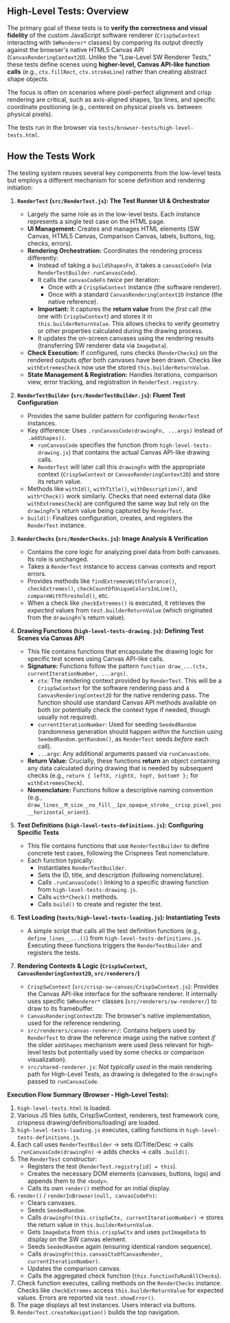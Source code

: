 ## High-Level Tests: Overview

The primary goal of these tests is to **verify the correctness and visual fidelity** of the custom JavaScript software renderer (`CrispSwContext` interacting with `SWRenderer*` classes) by comparing its output directly against the browser's native HTML5 Canvas API (`CanvasRenderingContext2D`). Unlike the "Low-Level SW Renderer Tests," these tests define scenes using **higher-level, Canvas API-like function calls** (e.g., `ctx.fillRect`, `ctx.strokeLine`) rather than creating abstract shape objects.

The focus is often on scenarios where pixel-perfect alignment and crisp rendering are critical, such as axis-aligned shapes, 1px lines, and specific coordinate positioning (e.g., centered on physical pixels vs. between physical pixels).

The tests run in the browser via `tests/browser-tests/high-level-tests.html`.

## How the Tests Work

The testing system reuses several key components from the low-level tests but employs a different mechanism for scene definition and rendering initiation:

1.  **`RenderTest` (`src/RenderTest.js`): The Test Runner UI & Orchestrator**
    *   Largely the same role as in the low-level tests. Each instance represents a single test case on the HTML page.
    *   **UI Management:** Creates and manages HTML elements (SW Canvas, HTML5 Canvas, Comparison Canvas, labels, buttons, log, checks, errors).
    *   **Rendering Orchestration:** Coordinates the rendering process differently:
        *   Instead of taking a `buildShapesFn`, it takes a `canvasCodeFn` (via `RenderTestBuilder.runCanvasCode`).
        *   It calls the `canvasCodeFn` *twice* per iteration:
            *   Once with a `CrispSwContext` instance (the software renderer).
            *   Once with a standard `CanvasRenderingContext2D` instance (the native reference).
        *   **Important:** It captures the **return value** from the *first* call (the one with `CrispSwContext`) and stores it in `this.builderReturnValue`. This allows checks to verify geometry or other properties calculated during the drawing process.
        *   It updates the on-screen canvases using the rendering results (transferring SW renderer data via `ImageData`).
    *   **Check Execution:** If configured, runs checks (`RenderChecks`) on the rendered outputs *after* both canvases have been drawn. Checks like `withExtremesCheck` now use the stored `this.builderReturnValue`.
    *   **State Management & Registration:** Handles iterations, comparison view, error tracking, and registration in `RenderTest.registry`.

2.  **`RenderTestBuilder` (`src/RenderTestBuilder.js`): Fluent Test Configuration**
    *   Provides the same builder pattern for configuring `RenderTest` instances.
    *   Key difference: Uses `.runCanvasCode(drawingFn, ...args)` instead of `.addShapes()`.
        *   `runCanvasCode` specifies the function (from `high-level-tests-drawing.js`) that contains the actual Canvas API-like drawing calls.
        *   `RenderTest` will later call this `drawingFn` with the appropriate context (`CrispSwContext` or `CanvasRenderingContext2D`) and store its return value.
    *   Methods like `withId()`, `withTitle()`, `withDescription()`, and `with*Check()` work similarly. Checks that need external data (like `withExtremesCheck`) are configured the same way but rely on the `drawingFn`'s return value being captured by `RenderTest`.
    *   `build()`: Finalizes configuration, creates, and registers the `RenderTest` instance.

3.  **`RenderChecks` (`src/RenderChecks.js`): Image Analysis & Verification**
    *   Contains the core logic for analyzing pixel data from both canvases. Its role is unchanged.
    *   Takes a `RenderTest` instance to access canvas contexts and report errors.
    *   Provides methods like `findExtremesWithTolerance()`, `checkExtremes()`, `checkCountOfUniqueColorsInLine()`, `compareWithThreshold()`, etc.
    *   When a check like `checkExtremes()` is executed, it retrieves the *expected* values from `test.builderReturnValue` (which originated from the `drawingFn`'s return value).

4.  **Drawing Functions (`high-level-tests-drawing.js`): Defining Test Scenes via Canvas API**
    *   This file contains functions that encapsulate the drawing logic for specific test scenes using Canvas API-like calls.
    *   **Signature:** Functions follow the pattern `function draw_...(ctx, currentIterationNumber, ...args)`.
        *   `ctx`: The rendering context provided by `RenderTest`. This will be a `CrispSwContext` for the software rendering pass and a `CanvasRenderingContext2D` for the native rendering pass. The function should use standard Canvas API methods available on both (or potentially check the context type if needed, though usually not required).
        *   `currentIterationNumber`: Used for seeding `SeededRandom` (randomness generation should happen *within* the function using `SeededRandom.getRandom()`, as `RenderTest` seeds *before* each call).
        *   `...args`: Any additional arguments passed via `runCanvasCode`.
    *   **Return Value:** Crucially, these functions **return** an object containing any data calculated during drawing that is needed by subsequent checks (e.g., `return { leftX, rightX, topY, bottomY };` for `withExtremesCheck`).
    *   **Nomenclature:** Functions follow a descriptive naming convention (e.g., `draw_lines__M_size__no_fill__1px_opaque_stroke__crisp_pixel_pos__horizontal_orient`).

5.  **Test Definitions (`high-level-tests-definitions.js`): Configuring Specific Tests**
    *   This file contains functions that use `RenderTestBuilder` to define concrete test cases, following the Crispness Test nomenclature.
    *   Each function typically:
        *   Instantiates `RenderTestBuilder`.
        *   Sets the ID, title, and description (following nomenclature).
        *   Calls `.runCanvasCode()` linking to a specific drawing function from `high-level-tests-drawing.js`.
        *   Calls `with*Check()` methods.
        *   Calls `build()` to create and register the test.

6.  **Test Loading (`tests/high-level-tests-loading.js`): Instantiating Tests**
    *   A simple script that calls all the test definition functions (e.g., `define_lines__...()`) from `high-level-tests-definitions.js`. Executing these functions triggers the `RenderTestBuilder` and registers the tests.

7.  **Rendering Contexts & Logic (`CrispSwContext`, `CanvasRenderingContext2D`, `src/renderers/`)**
    *   `CrispSwContext` (`src/crisp-sw-canvas/CrispSwContext.js`): Provides the Canvas API-like interface for the software renderer. It internally uses specific `SWRenderer*` classes (`src/renderers/sw-renderer/`) to draw to its framebuffer.
    *   `CanvasRenderingContext2D`: The browser's native implementation, used for the reference rendering.
    *   `src/renderers/canvas-renderer/`: Contains helpers used by `RenderTest` to draw the reference image using the native context *if* the older `addShapes` mechanism were used (less relevant for high-level tests but potentially used by some checks or comparison visualization).
    *   `src/shared-renderer.js`: *Not typically used* in the main rendering path for High-Level Tests, as drawing is delegated to the `drawingFn` passed to `runCanvasCode`.

**Execution Flow Summary (Browser - High-Level Tests):**

1.  `high-level-tests.html` is loaded.
2.  Various JS files (utils, CrispSwContext, renderers, test framework core, crispness drawing/definitions/loading) are loaded.
3.  `high-level-tests-loading.js` executes, calling functions in `high-level-tests-definitions.js`.
4.  Each call uses `RenderTestBuilder` -> sets ID/Title/Desc -> calls `.runCanvasCode(drawingFn)` -> adds checks -> calls `.build()`.
5.  The `RenderTest` constructor:
    *   Registers the test (`RenderTest.registry[id] = this`).
    *   Creates the necessary DOM elements (canvases, buttons, logs) and appends them to the `<body>`.
    *   Calls its own `render()` method for an initial display.
6.  `render()` / `renderInBrowser(null, canvasCodeFn)`:
    *   Clears canvases.
    *   Seeds `SeededRandom`.
    *   Calls `drawingFn(this.crispSwCtx, currentIterationNumber)` -> stores the return value in `this.builderReturnValue`.
    *   Gets `ImageData` from `this.crispSwCtx` and uses `putImageData` to display on the SW canvas element.
    *   Seeds `SeededRandom` again (ensuring identical random sequence).
    *   Calls `drawingFn(this.canvasCtxOfCanvasRender, currentIterationNumber)`.
    *   Updates the comparison canvas.
    *   Calls the aggregated check function (`this.functionToRunAllChecks`).
7.  Check function executes, calling methods on the `RenderChecks` instance. Checks like `checkExtremes` access `this.builderReturnValue` for expected values. Errors are reported via `test.showError()`.
8.  The page displays all test instances. Users interact via buttons.
9.  `RenderTest.createNavigation()` builds the top navigation.